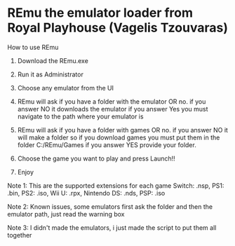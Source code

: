 # REmu the emulator loader from Royal Playhouse (Vagelis Tzouvaras)
How to use REmu
1) Download the REmu.exe

2) Run it as Administrator

3) Choose any emulator from the UI

4) REmu will ask if you have a folder with the emulator OR no.
  if you answer NO it downloads the emulator if you answer Yes you must navigate to the path where your emulator is

5) REmu will ask if you have a folder with games OR no.
  if you answer NO it will make a folder so if you download games you must put them in the folder C:/REmu/Games if you answer YES provide your folder.

6) Choose the game you want to play and press Launch!!

7) Enjoy


Note 1: This are the supported extensions for each game
    Switch: .nsp,
    PS1: .bin,
    PS2: .iso,
    Wii U: .rpx,
    Nintendo DS: .nds,
    PSP: .iso

Note 2: Known issues, some emulators first ask the folder and then the emulator path, just read the warning box

Note 3: I didn't made the emulators, i just made the script to put them all together 
